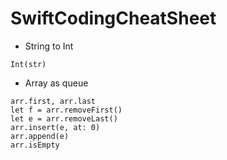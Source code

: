 # SwiftCodingCheatSheet

- String to Int
```
Int(str)
```

- Array as queue
```
arr.first, arr.last
let f = arr.removeFirst()
let e = arr.removeLast()
arr.insert(e, at: 0)
arr.append(e)
arr.isEmpty
```
